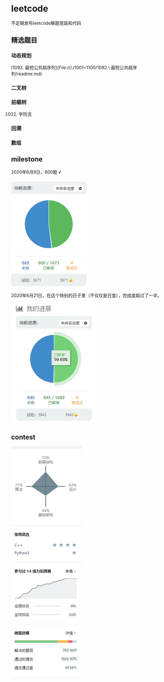 # leetcode

不定期发布leetcode解题思路和代码

## 精选题目

### 动态规划

[1092. 最短公共超序列](File:///./1001~1100/1092.\ 最短公共超序列/readme.md)

### 二叉树

### 前缀树

1032. 字符流

### 回溯

### 数组

## milestone

2020年6月9日，800题 √

![img](./res/800.bmp)

2020年6月21日，在这个特别的日子里（不仅仅是日食），完成度超过了一半。

![img](./res/half.jpg)

## contest

![img](./res/rank.bmp)